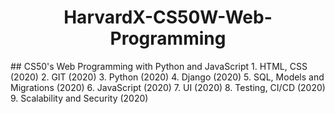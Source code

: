 <h1 align="center">HarvardX-CS50W-Web-Programming</h1>
## CS50's Web Programming with Python and JavaScript
1. HTML, CSS (2020)
2. GIT (2020)
3. Python (2020)
4. Django (2020)
5. SQL, Models and Migrations (2020)
6. JavaScript (2020)
7. UI (2020)
8. Testing, CI/CD (2020)
9. Scalability and Security (2020)
